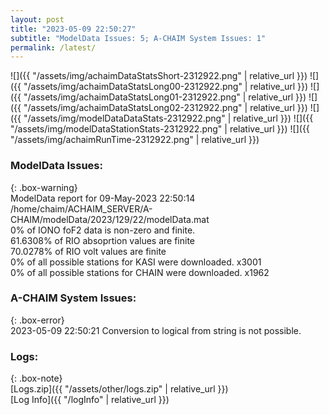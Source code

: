 ```yaml
---
layout: post
title: "2023-05-09 22:50:27"
subtitle: "ModelData Issues: 5; A-CHAIM System Issues: 1"
permalink: /latest/
---
```


![]({{ "/assets/img/achaimDataStatsShort-2312922.png" | relative_url }})
![]({{ "/assets/img/achaimDataStatsLong00-2312922.png" | relative_url }})
![]({{ "/assets/img/achaimDataStatsLong01-2312922.png" | relative_url }})
![]({{ "/assets/img/achaimDataStatsLong02-2312922.png" | relative_url }})
![]({{ "/assets/img/modelDataDataStats-2312922.png" | relative_url }})
![]({{ "/assets/img/modelDataStationStats-2312922.png" | relative_url }})
![]({{ "/assets/img/achaimRunTime-2312922.png" | relative_url }})


### ModelData Issues:  
  
{: .box-warning}  
 ModelData report for 09-May-2023 22:50:14   
 /home/chaim/ACHAIM_SERVER/A-CHAIM/modelData/2023/129/22/modelData.mat   
 0% of IONO foF2 data is non-zero and finite.   
 61.6308% of RIO absoprtion values are finite   
 70.0278% of RIO volt values are finite   
 0% of all possible stations for KASI were downloaded. x3001   
 0% of all possible stations for CHAIN were downloaded. x1962   
  
### A-CHAIM System Issues:  
  
{: .box-error}  
2023-05-09 22:50:21 Conversion to logical from string is not possible.  

### Logs:  
  
{: .box-note}  
[Logs.zip]({{ "/assets/other/logs.zip" | relative_url }})  
[Log Info]({{ "/logInfo" | relative_url }})  
